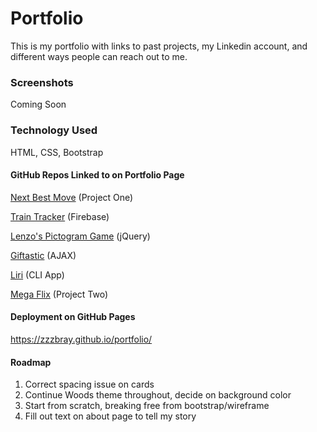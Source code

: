 # Portfolio

This is my portfolio with links to past projects, my Linkedin account, and different ways people can reach out to me.

### Screenshots
Coming Soon

### Technology Used
HTML, CSS, Bootstrap

#### GitHub Repos Linked to on Portfolio Page

[Next Best Move](https://github.com/zzzbray/evenStevens) (Project One)

[Train Tracker](https://github.com/zzzbray/trainScheduler) (Firebase)

[Lenzo's Pictogram Game](https://github.com/zzzbray/lenzosPictogramGame) (jQuery)

[Giftastic](https://github.com/zzzbray/giftastic) (AJAX)

[Liri](https://github.com/zzzbray/liriNodeApp) (CLI App)

[Mega Flix](https://github.com/zzzbray/projectTwo) (Project Two)

#### Deployment on GitHub Pages
https://zzzbray.github.io/portfolio/

#### Roadmap
1. Correct spacing issue on cards
2. Continue Woods theme throughout, decide on background color
3. Start from scratch, breaking free from bootstrap/wireframe
4. Fill out text on about page to tell my story
